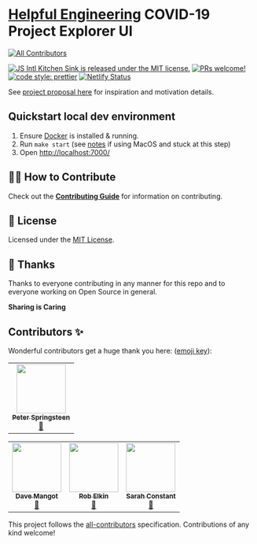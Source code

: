 # [Helpful Engineering](https://www.helpfulengineering.org/) COVID-19 Project Explorer UI
<!-- ALL-CONTRIBUTORS-BADGE:START - Do not remove or modify this section -->
[![All Contributors](https://img.shields.io/badge/all_contributors-1-orange.svg?style=flat-square)](#contributors-)
<!-- ALL-CONTRIBUTORS-BADGE:END -->
[![JS Intl Kitchen Sink is released under the MIT license.](https://img.shields.io/badge/license-MIT-blue.svg)](./LICENSE)
[![PRs welcome!](https://img.shields.io/badge/PRs-welcome-brightgreen.svg)](./CONTRIBUTING.md)
[![code style: prettier](https://img.shields.io/badge/code_style-prettier-ff69b4.svg?style=flat-square)](https://github.com/prettier/prettier)
[![Netlify Status](https://api.netlify.com/api/v1/badges/86e24ae7-2036-4abd-84fd-5b7bc702b7c1/deploy-status)](https://app.netlify.com/sites/he-project-discovery/deploys)

See [project proposal here](https://github.com/Helpful-Engineers/resources/blob/master/software/proposals/navigate-by-problems.md) for inspiration and motivation details.

## Quickstart local dev environment
1. Ensure [Docker](https://docs.docker.com/install/) is installed & running.
2. Run `make start` (see [notes](./CONTRIBUTING.md) if using MacOS and stuck at this step)
3. Open [http://localhost:7000/](http://localhost:7000/)

## 🙌🏻 How to Contribute

Check out the [**Contributing Guide**](./CONTRIBUTING.md) for information on contributing.

## 📝 License

Licensed under the [MIT License](./LICENSE).

## 💜 Thanks

Thanks to everyone contributing in any manner for this repo and to everyone working on Open Source in general.

**Sharing is Caring**

## Contributors ✨

Wonderful contributors get a huge thank you here: ([emoji key](https://allcontributors.org/docs/en/emoji-key)):
<!-- ALL-CONTRIBUTORS-LIST:START - Do not remove or modify this section -->
<!-- prettier-ignore-start -->
<!-- markdownlint-disable -->
<table>
  <tr>
    <td align="center"><a href="https://github.com/psprings"><img src="https://avatars1.githubusercontent.com/u/9847879?v=4" width="100px;" alt=""/><br /><sub><b>Peter Springsteen</b></sub></a><br /><a href="#ideas-psprings" title="Ideas, Planning, & Feedback">🤔</a></td>
  </tr>
</table>

<!-- markdownlint-enable -->
<!-- prettier-ignore-end -->
<!-- ALL-CONTRIBUTORS-LIST:END -->

<!-- ALL-CONTRIBUTORS-LIST:START - Do not remove or modify this section -->
<!-- prettier-ignore-start -->
<!-- markdownlint-disable -->
<table>
  <tr>
    <td align="center"><a href="http://tech.mangot.com/"><img src="https://avatars3.githubusercontent.com/u/991892?v=4" width="100px;" alt=""/><br /><sub><b>Dave Mangot</b></sub></a><br /><a href="#ideas-dmangot" title="Ideas, Planning, & Feedback">🤔</a></td>
    <td align="center"><a href="https://github.com/robelkin"><img src="https://avatars3.githubusercontent.com/u/187335?v=4" width="100px;" alt=""/><br /><sub><b>Rob Elkin</b></sub></a><br /><a href="#ideas-robelkin" title="Ideas, Planning, & Feedback">🤔</a></td>
    <td align="center"><a href="http://sarahleejane.github.io/"><img src="https://avatars1.githubusercontent.com/u/8582484?v=4" width="100px;" alt=""/><br /><sub><b>Sarah Constant</b></sub></a><br /><a href="#ideas-sarahleejane" title="Ideas, Planning, & Feedback">🤔</a></td>
  </tr>
</table>

<!-- markdownlint-enable -->
<!-- prettier-ignore-end -->
<!-- ALL-CONTRIBUTORS-LIST:END -->

This project follows the [all-contributors](https://github.com/all-contributors/all-contributors) specification. Contributions of any kind welcome!